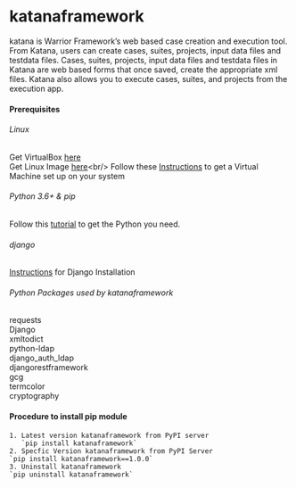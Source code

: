 # katanaframework

katana is Warrior Framework’s web based case creation and execution tool. From Katana, users can create cases, suites, projects, input data files and testdata files. Cases, suites, projects, input data files and testdata files in Katana are web based forms that once saved, create the appropriate xml files. Katana also allows you to execute cases, suites, and projects from the execution app. 
#### Prerequisites

###### Linux
Get VirtualBox [here](https://www.virtualbox.org/wiki/Downloads)<br/>
Get Linux Image [here](https://www.ubuntu.com/download/desktop?)<br/>
Follow these [Instructions](https://www.lifewire.com/run-ubuntu-within-windows-virtualbox-2202098) to get a Virtual Machine set up on your system

###### Python 3.6+ &amp; pip
Follow this [tutorial](http://thelazylog.com/install-python-as-local-user-on-linux/) to get the Python you need.

###### django
[Instructions](https://docs.djangoproject.com/en/2.0/faq/install/#faq-python-version-support) for Django Installation


######  Python Packages used by katanaframework

requests<br/>
Django<br/>
xmltodict<br/>
python-ldap<br/>
django_auth_ldap<br/>
djangorestframework<br/>
gcg<br/>
termcolor<br/>
cryptography<br/>

#### Procedure to install pip module
    1. Latest version katanaframework from PyPI server
       `pip install katanaframework`
    2. Specfic Version katanaframework from PyPI Server
	`pip install katanaframework==1.0.0`
    3. Uninstall katanaframework
	`pip uninstall katanaframework` 


